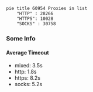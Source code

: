 
```mermaid
pie title 60954 Proxies in list
    "HTTP" : 28266
    "HTTPS": 10028
    "SOCKS" : 30758
```

### Some Info
#### Average Timeout

- mixed: 3.5s
- http: 1.8s
- https: 8.2s
- socks: 5.2s